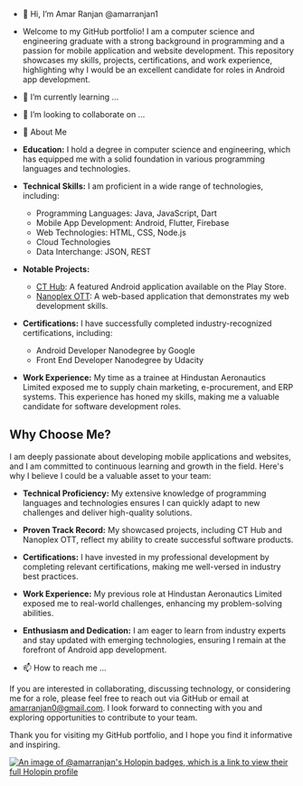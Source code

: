 - 👋 Hi, I’m Amar Ranjan @amarranjan1
- Welcome to my GitHub portfolio! I am a computer science and engineering graduate with a strong background in programming and a passion for mobile application and website development. This repository showcases my skills, projects, certifications, and work experience, highlighting why I would be an excellent candidate for roles in Android app development.

- 🌱 I’m currently learning ...
- 💞️ I’m looking to collaborate on ...


- 👀 About Me

- **Education:** I hold a degree in computer science and engineering, which has equipped me with a solid foundation in various programming languages and technologies.

- **Technical Skills:** I am proficient in a wide range of technologies, including:
  - Programming Languages: Java, JavaScript, Dart
  - Mobile App Development: Android, Flutter, Firebase
  - Web Technologies: HTML, CSS, Node.js
  - Cloud Technologies
  - Data Interchange: JSON, REST

- **Notable Projects:**
  - [CT Hub](https://play.google.com/store/apps/details?id=com.example.cthub): A featured Android application available on the Play Store.
  - [Nanoplex OTT](https://www.nanoplex.tk): A web-based application that demonstrates my web development skills.

- **Certifications:** I have successfully completed industry-recognized certifications, including:
  - Android Developer Nanodegree by Google
  - Front End Developer Nanodegree by Udacity

- **Work Experience:** My time as a trainee at Hindustan Aeronautics Limited exposed me to supply chain marketing, e-procurement, and ERP systems. This experience has honed my skills, making me a valuable candidate for software development roles.

## Why Choose Me?

I am deeply passionate about developing mobile applications and websites, and I am committed to continuous learning and growth in the field. Here's why I believe I could be a valuable asset to your team:

- **Technical Proficiency:** My extensive knowledge of programming languages and technologies ensures I can quickly adapt to new challenges and deliver high-quality solutions.

- **Proven Track Record:** My showcased projects, including CT Hub and Nanoplex OTT, reflect my ability to create successful software products.

- **Certifications:** I have invested in my professional development by completing relevant certifications, making me well-versed in industry best practices.

- **Work Experience:** My previous role at Hindustan Aeronautics Limited exposed me to real-world challenges, enhancing my problem-solving abilities.

- **Enthusiasm and Dedication:** I am eager to learn from industry experts and stay updated with emerging technologies, ensuring I remain at the forefront of Android app development.

- 📫 How to reach me ...

If you are interested in collaborating, discussing technology, or considering me for a role, please feel free to reach out via GitHub or email at amarranjan0@gmail.com. I look forward to connecting with you and exploring opportunities to contribute to your team.

Thank you for visiting my GitHub portfolio, and I hope you find it informative and inspiring.

[![An image of @amarranjan's Holopin badges, which is a link to view their full Holopin profile](https://holopin.me/amarranjan)](https://holopin.io/@amarranjan)
